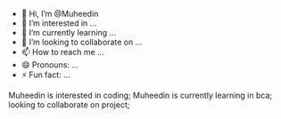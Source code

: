 - 👋 Hi, I’m @Muheedin
- 👀 I’m interested in ...
- 🌱 I’m currently learning ...
- 💞️ I’m looking to collaborate on ...
- 📫 How to reach me ...
- 😄 Pronouns: ...
- ⚡ Fun fact: ...

<!---
Muheedin/Muheedin is a ✨ special ✨ repository because its `README.md` (this file) appears on your GitHub profile.
You can click the Preview link to take a look at your changes.
--->
Muheedin is interested in coding;
 Muheedin is currently learning in bca;
  looking to collaborate on project;
   
